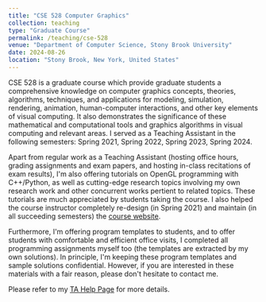 ```yaml
---
title: "CSE 528 Computer Graphics"
collection: teaching
type: "Graduate Course"
permalink: /teaching/cse-528
venue: "Department of Computer Science, Stony Brook University"
date: 2024-08-26
location: "Stony Brook, New York, United States"
---
```


CSE 528 is a graduate course which provide graduate students a comprehensive knowledge on computer graphics concepts, theories, algorithms, techniques, and applications for modeling, simulation, rendering, animation, human-computer interactions, and other key elements of visual computing. It also demonstrates the significance of these mathematical and computational tools and graphics algorithms in visual computing and relevant areas. I served as a Teaching Assistant in the following semesters: Spring 2021, Spring 2022, Spring 2023, Spring 2024. 

Apart from regular work as a Teaching Assistant (hosting office hours, grading assignments and exam papers, and hosting in-class recitations of exam results), I'm also offering tutorials on OpenGL programming with C++/Python, as well as cutting-edge research topics involving my own research work and other concurrent works pertient to related topics. These tutorials are much appreciated by students taking the course. I also helped the course instructor completely re-design (in Spring 2021) and maintain (in all succeeding semesters) the [course website](https://www3.cs.stonybrook.edu/~qin/courses/graphics/graphics.html). 

Furthermore, I'm offering program templates to students, and to offer students with comfortable and efficient office visits, I completed all programming assignments myself too (the templates are extracted by my own solutions). In principle, I'm keeping these program templates and sample solutions confidential. However, if you are interested in these materials with a fair reason, please don't hesitate to contact me. 

Please refer to my [TA Help Page](https://www3.cs.stonybrook.edu/~xihan1/courses/cse528/ta_help_page.html) for more details. 
